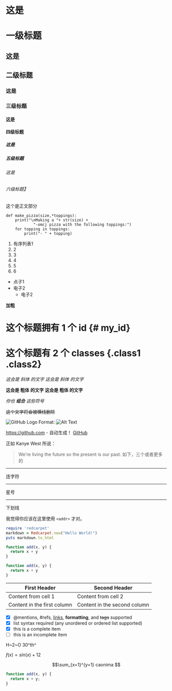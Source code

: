 # 这是 <h1> 一级标题

## 这是 <h2> 二级标题

### 这是 <h3> 三级标题

#### 这是 <h4> 四级标题

##### 这是 <h5> 五级标题

###### 这是 <h6> 六级标题】


这个是正文部分

```
def make_pizza(size,*toppings):
    print("\nMaking a "+ str(size) +
            "-omcj pizza with the following toppings:")
    for topping in toppings:
        print("- " + topping)
```

1. 有序列表1
2. 2
3. 3
4. 4
5. 5
6. 6

- 点子1
- 电子2 
  - 电子2 

**加粗**
# 这个标题拥有 1 个 id {# my_id}

# 这个标题有 2 个 classes {.class1 .class2}
*这会是 斜体 的文字*
_这会是 斜体 的文字_

**这会是 粗体 的文字**
__这会是 粗体 的文字__

_你也 **组合** 这些符号_

~~这个文字将会被横线删除~~

![GitHub Logo](/images/logo.png)
Format: ![Alt Text](url)

https://github.com - 自动生成！
[GitHub](https://github.com)

正如 Kanye West 所说：

> We're living the future so
> the present is our past.
> 如下，三个或者更多的

---

连字符

---

星号

---

下划线

我觉得你应该在这里使用
`<addr>` 才对。

```ruby
require 'redcarpet'
markdown = Redcarpet.new("Hello World!")
puts markdown.to_html
```
```javascript {.class1 .class}
function add(x, y) {
  return x + y
}
```

```javascript {.line-numbers class}
function add(x, y) {
  return x + y
}
```
First Header | Second Header
------------ | -------------
Content from cell 1 | Content from cell 2
Content in the first column | Content in the second column

- [x] @mentions, #refs, [links](), **formatting**, and <del>tags</del> supported
- [x] list syntax required (any unordered or ordered list supported)
- [x] this is a complete item
- [ ] this is an incomplete item

H~2~O
30^th^

$f(x) = sin(x) +12$

$$\sum_{x=1}^{y=1} caonima $$


```javascript {.line-numbers}
function add(x, y) {
  return x + y;
}
```

